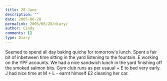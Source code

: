 ```yaml
---
title: 28 June
description: ""
date: 2005-06-28
permalink: 2005/06/28/diary/
author: Cindy
comments: []
type: Diary
---
```


Seemed to spend all day baking quiche for tomorrow's lunch. Spent a fair bit of inbetween time sitting in the yard listening to the fountain. E working on the YPF accounts. We had a nice sandwich lunch in the yard finishing off the smoked salmon bits. Gym club runs as per usaual + E to bed very early. J had nice time at M + L - earnt himself £2 cleaning her car.
